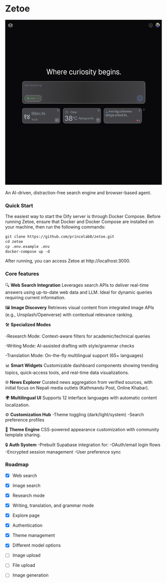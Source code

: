 # Zetoe
<img src="/docs/cover_image.png" alt="Alt text" width="700" height="530">

An AI-driven, distraction-free search engine and browser-based agent.

### Quick Start
The easiest way to start the Dify server is through Docker Compose. Before running Zetoe, ensure that Docker and Docker Compose are installed on your machine, then run the following commands:
```
git clone https://github.com/princelab0/zetoe.git
cd zetoe
cp .env.example .env
docker-compose up -d
```
After running, you can access Zetoe at http://localhost:3000.

### Core features

🔍 **Web Search Integration**
Leverages search APIs to deliver real-time answers using up-to-date web data and LLM. Ideal for dynamic queries requiring current information.

🖼️ **Image Discovery**
Retrieves visual content from integrated image APIs (e.g., Unsplash/Openverse) with contextual relevance ranking.

🛠️ **Specialized Modes**

-Research Mode: Context-aware filters for academic/technical queries

-Writing Mode: AI-assisted drafting with style/grammar checks

-Translation Mode: On-the-fly multilingual support (65+ languages)

📊 **Smart Widgets**
Customizable dashboard components showing trending topics, quick-access tools, and real-time data visualizations.

🌐 **News Explorer**
Curated news aggregation from verified sources, with initial focus on Nepali media outlets (Kathmandu Post, Online Khabar).

🌍 **Multilingual UI**
Supports 12 interface languages with automatic content localization.

⚙️ **Customization Hub**
-Theme toggling (dark/light/system)
-Search preference profiles


🎨 **Theme Engine**
CSS-powered appearance customization with community template sharing.

🔒 **Auth System**
-Prebuilt Supabase integration for:
-OAuth/email login flows
-Encrypted session management
-User preference sync


### Roadmap

- [x] Web search  
- [x] Image search  
- [x] Research mode  
- [x] Writing, translation, and grammar mode  
- [x] Explore page  
- [x] Authentication  
- [x] Theme management  
- [x] Different model options  
- [ ] Image upload  
- [ ] File upload  
- [ ] Image generation

